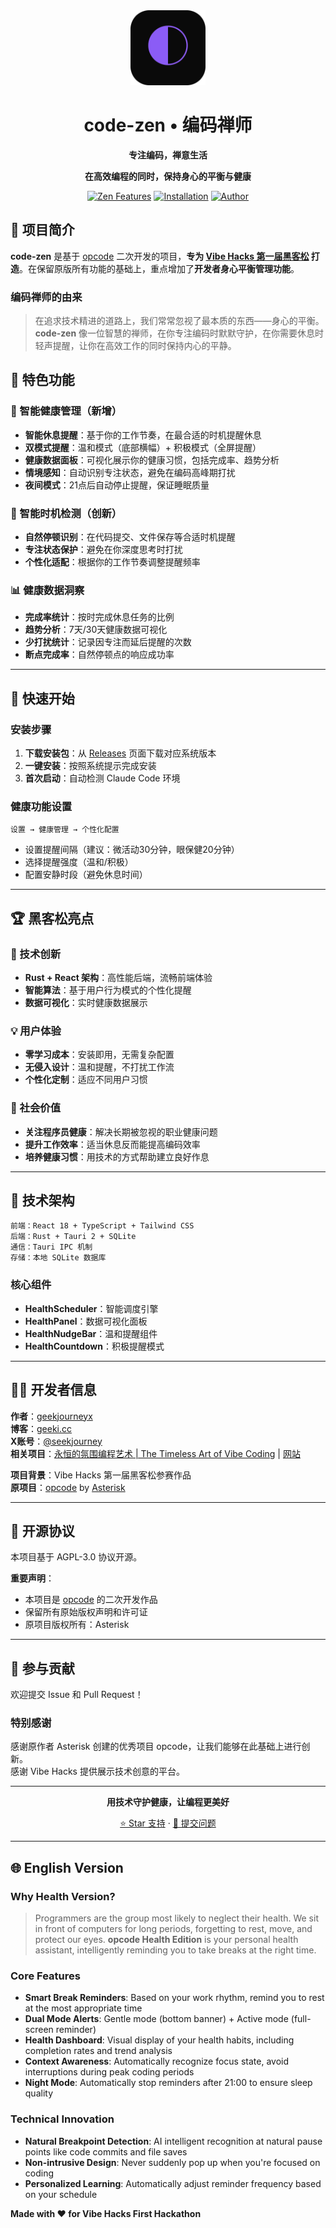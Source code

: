 <div align="center">
  <img src="src-tauri/icons/icon.png" alt="code-zen Logo" width="120" height="120">

  <h1>code-zen • 编码禅师</h1>
  
  <p>
    <strong>专注编码，禅意生活</strong>
  </p>
  <p>
    <strong>在高效编程的同时，保持身心的平衡与健康</strong>
  </p>
  
  <p>
    <a href="#特色功能"><img src="https://img.shields.io/badge/禅意功能-🧘‍♂️-green?style=for-the-badge" alt="Zen Features"></a>
    <a href="#安装"><img src="https://img.shields.io/badge/安装-🚀-blue?style=for-the-badge" alt="Installation"></a>
    <a href="https://github.com/geekjourneyx"><img src="https://img.shields.io/badge/作者-@geekjourneyx-orange?style=for-the-badge" alt="Author"></a>
  </p>
</div>

## 🎯 项目简介

**code-zen** 是基于 [opcode](https://github.com/getAsterisk/opcode/) 二次开发的项目，**专为 [Vibe Hacks 第一届黑客松](VIBEHACKS.md) 打造**。在保留原版所有功能的基础上，重点增加了**开发者身心平衡管理功能**。

### 编码禅师的由来
> 在追求技术精进的道路上，我们常常忽视了最本质的东西——身心的平衡。**code-zen** 像一位智慧的禅师，在你专注编码时默默守护，在你需要休息时轻声提醒，让你在高效工作的同时保持内心的平静。

## 🌟 特色功能

### 💚 智能健康管理（新增）
- **智能休息提醒**：基于你的工作节奏，在最合适的时机提醒休息
- **双模式提醒**：温和模式（底部横幅）+ 积极模式（全屏提醒）
- **健康数据面板**：可视化展示你的健康习惯，包括完成率、趋势分析
- **情境感知**：自动识别专注状态，避免在编码高峰期打扰
- **夜间模式**：21点后自动停止提醒，保证睡眠质量

### 🎯 智能时机检测（创新）
- **自然停顿识别**：在代码提交、文件保存等合适时机提醒
- **专注状态保护**：避免在你深度思考时打扰
- **个性化适配**：根据你的工作节奏调整提醒频率

### 📊 健康数据洞察
- **完成率统计**：按时完成休息任务的比例
- **趋势分析**：7天/30天健康数据可视化
- **少打扰统计**：记录因专注而延后提醒的次数
- **断点完成率**：自然停顿点的响应成功率

---

## 🚀 快速开始

### 安装步骤
1. **下载安装包**：从 [Releases](https://github.com/geekjourneyx/opcode/releases) 页面下载对应系统版本
2. **一键安装**：按照系统提示完成安装
3. **首次启动**：自动检测 Claude Code 环境

### 健康功能设置
```
设置 → 健康管理 → 个性化配置
```

- 设置提醒间隔（建议：微活动30分钟，眼保健20分钟）
- 选择提醒强度（温和/积极）
- 配置安静时段（避免休息时间）

---

## 🏆 黑客松亮点

### 🎨 技术创新
- **Rust + React 架构**：高性能后端，流畅前端体验
- **智能算法**：基于用户行为模式的个性化提醒
- **数据可视化**：实时健康数据展示

### 💡 用户体验
- **零学习成本**：安装即用，无需复杂配置
- **无侵入设计**：温和提醒，不打扰工作流
- **个性化定制**：适应不同用户习惯

### 🏅 社会价值
- **关注程序员健康**：解决长期被忽视的职业健康问题
- **提升工作效率**：适当休息反而能提高编码效率
- **培养健康习惯**：用技术的方式帮助建立良好作息

---

## 🔧 技术架构

```
前端：React 18 + TypeScript + Tailwind CSS
后端：Rust + Tauri 2 + SQLite
通信：Tauri IPC 机制
存储：本地 SQLite 数据库
```

### 核心组件
- **HealthScheduler**：智能调度引擎
- **HealthPanel**：数据可视化面板
- **HealthNudgeBar**：温和提醒组件
- **HealthCountdown**：积极提醒模式

---

## 👨‍💻 开发者信息

**作者**：[geekjourneyx](https://github.com/geekjourneyx)  
**博客**：[geeki.cc](https://geeki.cc)  
**X账号**：[@seekjourney](https://x.com/seekjourney)  
**相关项目**：[永恒的氛围编程艺术 | The Timeless Art of Vibe Coding](https://github.com/geekjourneyx/thewayofcode) | [网站](https://www.thewayofcode.cn)  

**项目背景**：Vibe Hacks 第一届黑客松参赛作品  
**原项目**：[opcode](https://github.com/getAsterisk/opcode/) by [Asterisk](https://asterisk.so/)  

---

## 📄 开源协议

本项目基于 AGPL-3.0 协议开源。

**重要声明**：
- 本项目是 [opcode](https://github.com/getAsterisk/opcode/) 的二次开发作品
- 保留所有原始版权声明和许可证
- 原项目版权所有：Asterisk

---

## 🤝 参与贡献

欢迎提交 Issue 和 Pull Request！

### 特别感谢
感谢原作者 Asterisk 创建的优秀项目 opcode，让我们能够在此基础上进行创新。  
感谢 Vibe Hacks 提供展示技术创意的平台。

---

<div align="center">
  <p>
    <strong>用技术守护健康，让编程更美好</strong>
  </p>
  <p>
    <a href="https://github.com/geekjourneyx/opcode">⭐ Star 支持</a>
    ·
    <a href="https://github.com/geekjourneyx/opcode/issues">🐛 提交问题</a>
  </p>
</div>

---

## 🌐 English Version

### Why Health Version?
> Programmers are the group most likely to neglect their health. We sit in front of computers for long periods, forgetting to rest, move, and protect our eyes. **opcode Health Edition** is your personal health assistant, intelligently reminding you to take breaks at the right time.

### Core Features
- **Smart Break Reminders**: Based on your work rhythm, remind you to rest at the most appropriate time
- **Dual Mode Alerts**: Gentle mode (bottom banner) + Active mode (full-screen reminder)  
- **Health Dashboard**: Visual display of your health habits, including completion rates and trend analysis
- **Context Awareness**: Automatically recognize focus state, avoid interruptions during peak coding periods
- **Night Mode**: Automatically stop reminders after 21:00 to ensure sleep quality

### Technical Innovation
- **Natural Breakpoint Detection**: AI intelligent recognition at natural pause points like code commits and file saves
- **Non-intrusive Design**: Never suddenly pop up when you're focused on coding
- **Personalized Learning**: Automatically adjust reminder frequency based on your schedule

**Made with ❤️ for Vibe Hacks First Hackathon**